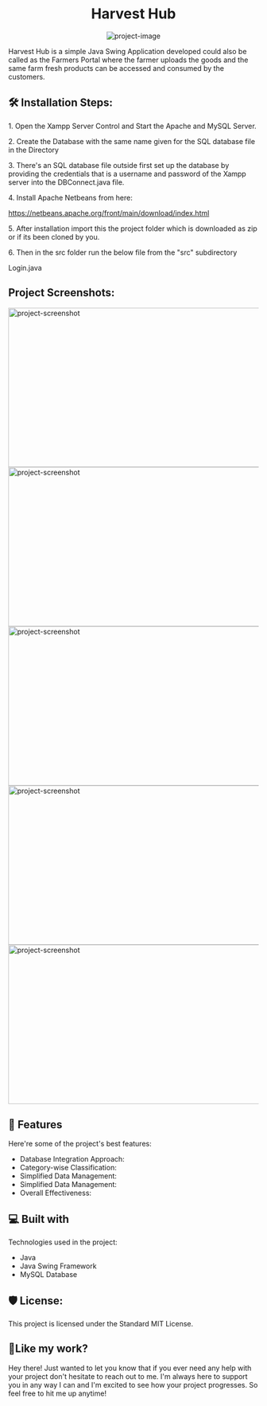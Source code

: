 

<h1 align="center" id="title">Harvest Hub</h1>

<p align="center"><img src="https://socialify.git.ci/Rakshithonnavar/Harvest-Hub/image?description=1&amp;descriptionEditable=&amp;font=Bitter&amp;forks=1&amp;issues=1&amp;language=1&amp;name=1&amp;owner=1&amp;pattern=Circuit%20Board&amp;pulls=1&amp;stargazers=1&amp;theme=Dark" alt="project-image"></p>

<p id="description">Harvest Hub is a simple Java Swing Application developed could also be called as the Farmers Portal where the farmer uploads the goods and the same farm fresh products can be accessed and consumed by the customers.</p>


<h2>🛠 Installation Steps:</h2>

<p>1. Open the Xampp Server Control and Start the Apache and MySQL Server.</p>

<p>2. Create the Database with the same name given for the SQL database file in the Directory</p>

<p>3. There's an SQL database file outside first set up the database by providing the credentials that is a username and password of the Xampp server into the DBConnect.java file.</p>

<p>4. Install Apache Netbeans from here:</p>

https://netbeans.apache.org/front/main/download/index.html

<p>5. After installation import this the project folder which is downloaded as zip or if its been cloned by you.</p>

<p>6. Then in the src folder run the below file from the "src" subdirectory</p>


 Login.java 


<h2>Project Screenshots:</h2>

<img src="https://snipboard.io/rwgvpG.jpg" alt="project-screenshot" width="610" height="320/">

<img src="https://snipboard.io/rPiLOm.jpg" alt="project-screenshot" width="610" height="320/">

<img src="https://snipboard.io/9mziPb.jpg" alt="project-screenshot" width="610" height="320/">

<img src="https://snipboard.io/KSdBc6.jpg" alt="project-screenshot" width="610" height="320/">

<img src="https://snipboard.io/tD3sPk.jpg" alt="project-screenshot" width="610" height="320/">

  
  
<h2>🧐 Features</h2>

Here're some of the project's best features:

*   Database Integration Approach:
*   Category-wise Classification:
*   Simplified Data Management:
*   Simplified Data Management:
*   Overall Effectiveness:

<h2>💻 Built with</h2>

Technologies used in the project:

*   Java
*   Java Swing Framework
*   MySQL Database


<h2>🛡️ License:</h2>

This project is licensed under the Standard MIT License.

<h2>💖Like my work?</h2>

Hey there! Just wanted to let you know that if you ever need any help with your project don't hesitate to reach out to me. I'm always here to support you in any way I can and I'm excited to see how your project progresses. So feel free to hit me up anytime!


